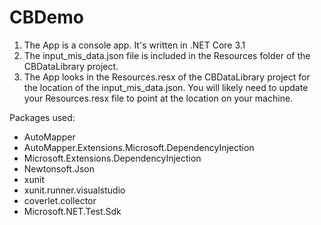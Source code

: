 # CBDemo

1. The App is a console app. It's written in .NET Core 3.1
2. The input_mis_data.json file is included in the Resources folder of the CBDataLibrary project. 
3. The App looks in the Resources.resx of the CBDataLibrary project for the location of the input_mis_data.json. You will likely need to update your Resources.resx file to point at the location on your machine.

Packages used:
- AutoMapper
- AutoMapper.Extensions.Microsoft.DependencyInjection
- Microsoft.Extensions.DependencyInjection
- Newtonsoft.Json
- xunit
- xunit.runner.visualstudio
- coverlet.collector
- Microsoft.NET.Test.Sdk
